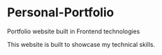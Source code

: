 # Personal-Portfolio
Portfolio website built in Frontend technologies


This website is built to showcase my technical skills.



